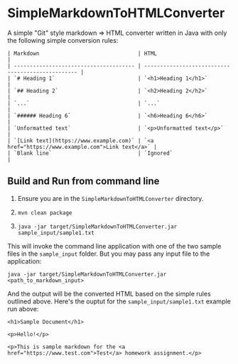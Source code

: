 # SimpleMarkdownToHTMLConverter
A simple "Git" style markdown => HTML converter written in Java with only the following simple conversion rules:

```
| Markdown                               | HTML                                              |
| -------------------------------------- | ------------------------------------------------- |
| `# Heading 1`                          | `<h1>Heading 1</h1>`                              |
| `## Heading 2`                         | `<h2>Heading 2</h2>`                              |
| `...`                                  | `...`                                             |
| `###### Heading 6`                     | `<h6>Heading 6</h6>`                              |
| `Unformatted text`                     | `<p>Unformatted text</p>`                         |
| `[Link text](https://www.example.com)` | `<a href="https://www.example.com">Link text</a>` |
| `Blank line`                           | `Ignored`                                         |
```

## Build and Run from command line ##

1. Ensure you are in the `SimpleMarkdownToHTMLConverter` directory.

2. `mvn clean package`

3. `java -jar target/SimpleMarkdownToHTMLConverter.jar sample_input/sample1.txt`

This will invoke the command line application with one of the two sample files in the `sample_input` folder.  But you may pass any input file to the application:

`java -jar target/SimpleMarkdownToHTMLConverter.jar <path_to_markdown_input>`

And the output will be the converted HTML based on the simple rules outlined above.  Here's the ouptut for the `sample_input/sample1.txt` example run above:

```
<h1>Sample Document</h1>

<p>Hello!</p>

<p>This is sample markdown for the <a href="https://www.test.com">Test</a> homework assignment.</p>
```
